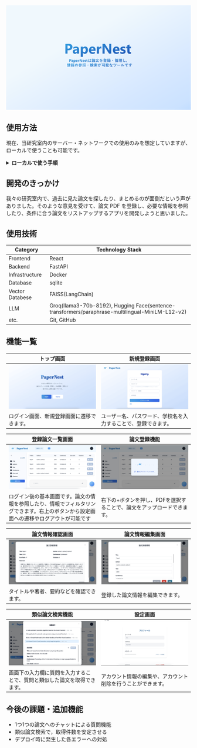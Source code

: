 ![アプリイメージ画像](./assets/image/header.png)

## 使用方法
現在、当研究室内のサーバー・ネットワークでの使用のみを想定していますが、ローカルで使うことも可能です。
<br>

<details>
<summary><strong>ローカルで使う手順</strong></summary>

## Docker によるセットアップ手順 (frontend + backend)

### 1. リポジトリのクローン

```bash
git clone https://github.com/posl/PaperNest.git
```

### 2. .env の作成

.devcontainer/Docker/backend に.env ファイルを作成

[Groq](https://groq.com/)のAPI キーを使用します（無料で使用可能！）

.env ファイルの形式

```bash
GROQ_API_KEY=your_api_key
SECRET_KEY=hoge
ALGORITHM=fuga
ACCESS_TOKEN_EXPIRE_MINUTES=hogehoge
REFRESH_TOKEN_EXPIRE_DAYS=fugafuga
```

### 3. コンテナの作成，機動

```bach 
cd .devcontainer
docker compose build --no-cache
docker compose up
```

### 4. Web にアクセス

backend -> http://localhost:8000/

frontend -> http://localhost:3000/

Swagger API -> http://localhost:8000/assets

</details>

## 開発のきっかけ

我々の研究室内で、過去に見た論文を探したり、まとめるのが面倒だという声がありました。そのような意見を受けて、論文 PDF を登録し、必要な情報を参照したり、条件に合う論文をリストアップするアプリを開発しようと思いました。

## 使用技術

| Category        | Technology Stack                                                                                 |
| --------------- | ------------------------------------------------------------------------------------------------ |
| Frontend        | React                                                                                            |
| Backend         | FastAPI                                                                                          |
| Infrastructure  | Docker                                                                                           |
| Database        | sqlite                                                                                           |
| Vector Databese | FAISS(LangChain)                                                                                 |
| LLM             | Groq(llama3-70b-8192), Hugging Face(sentence-transformers/paraphrase-multilingual-MiniLM-L12-v2) |
| etc.            | Git, GitHub                                                                                      |

## 機能一覧

| トップ画面                                                 | 新規登録画面                                         |
| ------------------------------------------------------------ | ---------------------------------------------------- |
| ![トップ画面](./assets/image/top.png)                     | ![新規登録画面](./assets/image/signup.png)             |
| ログイン画面、新規登録画面に遷移できます。 | ユーザー名、パスワード、学校名を入力することで、登録できます。

| 登録論文一覧画面                                                                                                                         | 論文登録機能                                                           |
| ---------------------------------------------------------------------------------------------------------------------------------------- | ---------------------------------------------------------------------- |
| ![登録論文一覧画面](./assets/image/pdf_lists.png)                                                                                          | ![論文登録機能](./assets/image/upload.png)                               |
| ログイン後の基本画面です。論文の情報を参照したり、情報でフィルタリングできます。右上のボタンから設定画面への遷移やログアウトが可能です | 右下の+ボタンを押し、PDFを選択することで、論文をアップロードできます。 |

| 論文情報確認画面                                           | 論文情報編集画面                                       |
| ---------------------------------------------------------- | ------------------------------------------------------ |
| ![論文詳細情報確認画面](./assets/image/paper_infomation.png) | ![論文情報編集画面](./assets/image/edit_information.png) |
| タイトルや著者、要約などを確認できます。                   | 登録した論文情報を編集できます。                         |

| 類似論文検索機能                                       | 設定画面                                                     |
| ------------------------------------------------------ | ------------------------------------------------------------ |
| ![類似論文検索機能](./assets/image/search.png)           | ![設定画面](./assets/image/setting.png)                        |
| 画面下の入力欄に質問を入力することで、質問と類似した論文を取得できます。 | アカウント情報の編集や、アカウント削除を行うことができます。 |

<!-- ## 工夫した点

### フロントエンド

- 論文登録時の待機画面を実装
- タイトルや Author など，細かい情報をチェックボックスでフィルタリング

### バックエンド

- 論文登録時に，複数の API で論文情報を検索
- ベクトル検索の精度を向上させるため，HyDE を採用
- 類似論文検索時に，質問文が英語以外の言語で記述されている場合，英語に翻訳
- ベクトルデータベースに metadata 属性としてユニークな情報を設定 -->

## 今後の課題・追加機能

- 1つ1つの論文へのチャットによる質問機能
- 類似論文検索で，取得件数を安定させる
- デプロイ時に発生した各エラーへの対処
